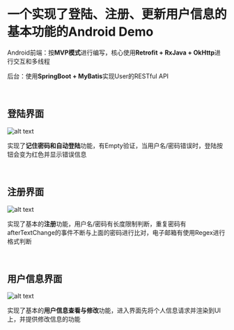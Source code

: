 <h1>一个实现了登陆、注册、更新用户信息的基本功能的Android Demo</h1>
<p>Android前端：按<strong>MVP模式</strong>进行编写，核心使用<strong>Retrofit + RxJava + OkHttp</strong>进行交互和多线程</p>
<p>后台：使用<strong>SpringBoot + MyBatis</strong>实现User的RESTful API</p>
<br/>
<h2>登陆界面</h2>

![alt text](https://github.com/zhuyst/Retrofit_Learn/blob/master/Screenshots/login.jpg)

<p>实现了<strong>记住密码和自动登陆</strong>功能，有Empty验证，当用户名/密码错误时，登陆按钮会变为红色并显示错误信息</p>
<br/>
<h2>注册界面</h2>

![alt text](https://github.com/zhuyst/Retrofit_Learn/blob/master/Screenshots/register.jpg)

<p>实现了基本的<strong>注册</strong>功能，用户名/密码有长度限制判断，重复密码有afterTextChange的事件不断与上面的密码进行比对，电子邮箱有使用Regex进行格式判断</p>
<br/>
<h2>用户信息界面</h2>

![alt text](https://github.com/zhuyst/Retrofit_Learn/blob/master/Screenshots/userinfo.jpg)

<p>实现了基本的<strong>用户信息查看与修改</strong>功能，进入界面先将个人信息请求并渲染到UI上，并提供修改信息的功能</p>
